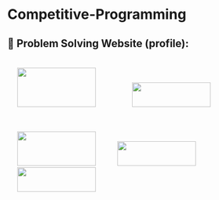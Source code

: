 # Competitive-Programming


## 🧠 Problem Solving Website (profile):
  <div>
  <p>
  <a href="https://www.codechef.com/users/smn_riaz" style="padding: 20px"><img width='160' height='80' src='https://user-images.githubusercontent.com/76748226/176306091-3868e876-9e10-46ac-ba7f-893125832ba3.png'></a>
  <a href="https://www.hackerrank.com/smn_riaz" ><img width='160' height='50' style="padding:50px" src='https://user-images.githubusercontent.com/76748226/176305481-603f783a-6543-41d2-a893-a582c514ffe4.jpg'></a>
  <a href="https://leetcode.com/smn_riaz/" style="padding: 20px"><img width='160' height='70' src='https://user-images.githubusercontent.com/76748226/176306465-33b95842-fdd6-4535-8cf2-c6eef339b2c1.png'></a>
  <a href="https://codeforces.com/profile/smnriaz" style="padding:20px"><img width='160' height='50' src='https://user-images.githubusercontent.com/76748226/176308406-c3f09af3-1496-432d-8512-2fcd3abc24ba.jpeg'></a> 
  <a href="https://www.hackerearth.com/@shahman" style="padding:20px"><img width='160' height='50' src='https://user-images.githubusercontent.com/76748226/180616495-b4538d88-448e-4f8e-9e61-6de045acef0b.png'></a>
  </p>
  </div>
  
  
  
  <br />
